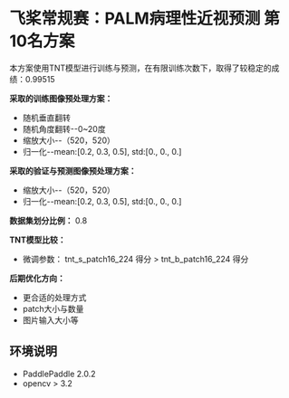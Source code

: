 # 飞桨常规赛：PALM病理性近视预测 第10名方案

本方案使用TNT模型进行训练与预测，在有限训练次数下，取得了较稳定的成绩：0.99515

**采取的训练图像预处理方案：**

* 随机垂直翻转
* 随机角度翻转--0~20度
* 缩放大小--（520，520）
* 归一化--mean:[0.2, 0.3, 0.5], std:[0., 0., 0.]


**采取的验证与预测图像预处理方案：**


* 缩放大小--（520，520）
* 归一化--mean:[0.2, 0.3, 0.5], std:[0., 0., 0.]

**数据集划分比例：** 0.8

**TNT模型比较：**

* 微调参数： tnt_s_patch16_224 得分 > tnt_b_patch16_224 得分

**后期优化方向：**

* 更合适的处理方式
* patch大小与数量
* 图片输入大小等

## 环境说明

* PaddlePaddle 2.0.2
* opencv > 3.2
